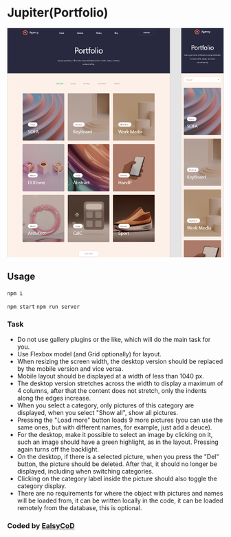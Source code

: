 # Jupiter(Portfolio)

![Design preview for the Users List](./design/desktop-preview.png)

## Usage

`npm i`

`npm start`
`npm run server`

### Task 
- Do not use gallery plugins or the like, which will do the main task for you.
- Use Flexbox model (and Grid optionally) for layout.
- When resizing the screen width, the desktop version should be replaced by the mobile version and vice versa.
- Mobile layout should be displayed at a width of less than 1040 px.
- The desktop version stretches across the width to display a maximum of 4 columns, after that the content does not stretch, only the indents along the edges increase.
- When you select a category, only pictures of this category are displayed, when you select "Show all", show all pictures.
- Pressing the "Load more" button loads 9 more pictures (you can use the same ones, but with different names, for example, just add a deuce).
- For the desktop, make it possible to select an image by clicking on it, such an image should have a green highlight, as in the layout. Pressing again turns off the backlight.
- On the desktop, if there is a selected picture, when you press the "Del" button, the picture should be deleted. After that, it should no longer be displayed, including when switching categories.
- Clicking on the category label inside the picture should also toggle the category display.
- There are no requirements for where the object with pictures and names will be loaded from, it can be written locally in the code, it can be loaded remotely from the database, this is optional.

### Coded by [EalsyCoD](https://github.com/EalsyCoD)